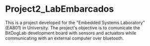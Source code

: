 # Project2_LabEmbarcados

This is a project developed for the "Embedded Systems Laboratory" (EA801) in University. The project's objective is to comunicate the BitDogLab development board with sensors and actuators while communicating with an external computer over bluetooth.
